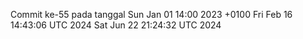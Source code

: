 Commit ke-55 pada tanggal Sun Jan 01 14:00 2023 +0100
Fri Feb 16 14:43:06 UTC 2024
Sat Jun 22 21:24:32 UTC 2024
